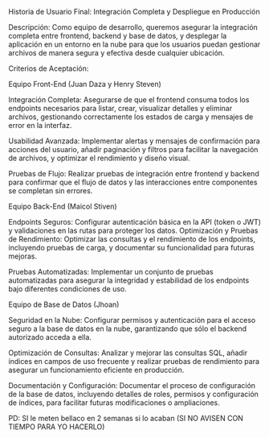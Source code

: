 Historia de Usuario Final: Integración Completa y Despliegue en Producción

Descripción: Como equipo de desarrollo, queremos asegurar la integración completa entre frontend, backend y base de datos, y desplegar la aplicación en un entorno en la nube para que los usuarios puedan gestionar archivos de manera segura y efectiva desde cualquier ubicación.

Criterios de Aceptación:

Equipo Front-End (Juan Daza y Henry Steven)

Integración Completa: Asegurarse de que el frontend consuma todos los endpoints necesarios para listar, crear, visualizar detalles y eliminar archivos, gestionando correctamente los estados de carga y mensajes de error en la interfaz.

Usabilidad Avanzada: Implementar alertas y mensajes de confirmación para acciones del usuario, añadir paginación y filtros para facilitar la navegación de archivos, y optimizar el rendimiento y diseño visual.

Pruebas de Flujo: Realizar pruebas de integración entre frontend y backend para confirmar que el flujo de datos y las interacciones entre componentes se completan sin errores.

Equipo Back-End (Maicol Stiven)

Endpoints Seguros: Configurar autenticación básica en la API (token o JWT) y validaciones en las rutas para proteger los datos.
Optimización y Pruebas de Rendimiento: Optimizar las consultas y el rendimiento de los endpoints, incluyendo pruebas de carga, y documentar su funcionalidad para futuras mejoras.

Pruebas Automatizadas: Implementar un conjunto de pruebas automatizadas para asegurar la integridad y estabilidad de los endpoints bajo diferentes condiciones de uso.

Equipo de Base de Datos (Jhoan)

Seguridad en la Nube: Configurar permisos y autenticación para el acceso seguro a la base de datos en la nube, garantizando que sólo el backend autorizado acceda a ella.

Optimización de Consultas: Analizar y mejorar las consultas SQL, añadir índices en campos de uso frecuente y realizar pruebas de rendimiento para asegurar un funcionamiento eficiente en producción.

Documentación y Configuración: Documentar el proceso de configuración de la base de datos, incluyendo detalles de roles, permisos y configuración de índices, para facilitar futuras modificaciones o ampliaciones.

PD: SI le meten bellaco en 2 semanas si lo acaban (SI NO AVISEN CON TIEMPO PARA YO HACERLO)
